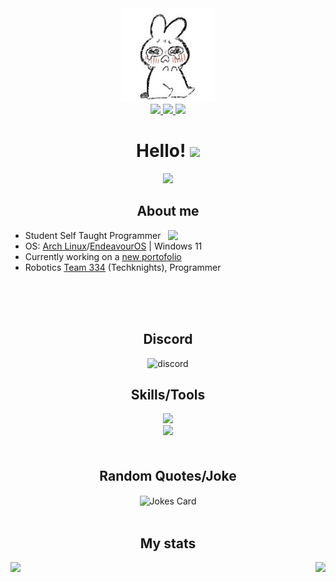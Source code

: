 <div id="header" align="center">
  <img src="./image.png" width="150"/>


  <div id="badges">
    <a href="https://www.instagram.com/cherraiee/">
        <img src="https://img.shields.io/badge/Instagram-E4405F?style=for-the-badge&logo=instagram&logoColor=white">
    </a>
    <a href="mailto:theofficialjerrypy@gmail.com">
        <img src="https://img.shields.io/badge/Gmail-D14836?style=for-the-badge&logo=gmail&logoColor=white">
    </a>
    <img src="https://img.shields.io/badge/Linux-FCC624?style=for-the-badge&logo=linux&logoColor=black">
  </div>
  <h1>
    <b>Hello!</b> <img src="https://media.giphy.com/media/hvRJCLFzcasrR4ia7z/giphy.gif" width="28">
  </h1>
  <img src="https://readme-typing-svg.herokuapp.com?font=Fira&size=22&duration=3000&color=1394CB&background=2E4AF000&center=true&vCenter=true&lines=Student+Developer;5+year+coding+experience;Web+Developer">

  <h2>About me</h2>
</div>  
<picture>
    <source media="(prefers-color-scheme: dark)" srcset="https://github-readme-stats.vercel.app/api?username=cherriae&theme=dark&show_icons=true">
    <img align="right" width="50%" src="https://github-readme-stats-ouuan.vercel.app/api?username=cherriae&show_icons=true">
</picture>

-   Student Self Taught Programmer
-   OS: [Arch Linux](https://archlinux.org/)/[EndeavourOS](https://endeavouros.com/) | Windows 11
-   Currently working on a [new portofolio](https://github.com/cherriae/cherriae.github.io/tree/rewrite)
-   Robotics [Team 334](https://github.com/team334) (Techknights), Programmer 

<br />
<br />
<br />
<div class="header" align="center">
  <h2> Discord </h2>
  <img src="https://discord-readme-badge.vercel.app/api?id=827660621662257162" alt="discord" height="175" width="400"/>
</div>

<div class="header" align="center">
  <h2>Skills/Tools</h2>
  <div>
    <img src="https://skillicons.dev/icons?i=py,html,css,javascript,mongodb,java,discord,heroku,react,nextjs,tailwind,arch,vercel,npm" />
    <br />
    <img src="https://skillicons.dev/icons?i=webstorm,pycharm,idea,vscode" />
  </div>
</div>

<div align="center" style="margin-top: 50px;">
  <h2>Random Quotes/Joke</h2>
  <img src="https://readme-jokes.vercel.app/api" alt="Jokes Card" align="center" />
</div>
<br />
<div class="header" align="center">
  <h2>My stats</h2>
  <img align="left" src="https://github-readme-streak-stats.herokuapp.com/?user=cherriae" />
  <img align="right" src="https://github-readme-stats.vercel.app/api/top-langs/?username=cherriae&layout=compact&theme=vision-friendly-dark" />
</div>


